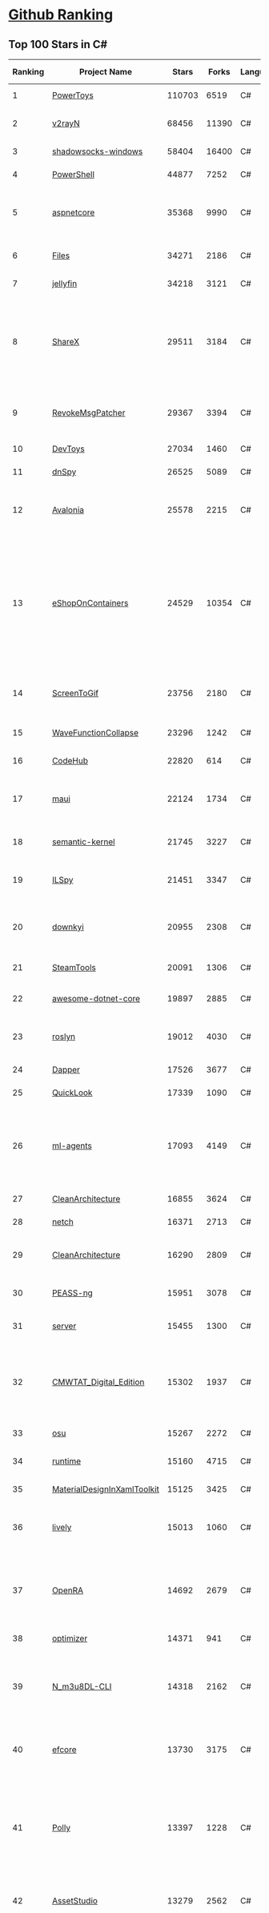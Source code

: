 [Github Ranking](../README.md)
==========

## Top 100 Stars in C\#

| Ranking | Project Name | Stars | Forks | Language | Open Issues | Description | Last Commit |
| ------- | ------------ | ----- | ----- | -------- | ----------- | ----------- | ----------- |
| 1 | [PowerToys](https://github.com/microsoft/PowerToys) | 110703 | 6519 | C# | 6233 | Windows system utilities to maximize productivity | 2024-10-22T08:35:49Z |
| 2 | [v2rayN](https://github.com/2dust/v2rayN) | 68456 | 11390 | C# | 11 | A GUI client for Windows, support Xray core and v2fly core and others | 2024-10-22T05:23:22Z |
| 3 | [shadowsocks-windows](https://github.com/shadowsocks/shadowsocks-windows) | 58404 | 16400 | C# | 173 | A C# port of shadowsocks | 2024-08-20T09:02:57Z |
| 4 | [PowerShell](https://github.com/PowerShell/PowerShell) | 44877 | 7252 | C# | 886 | PowerShell for every system! | 2024-10-22T07:52:19Z |
| 5 | [aspnetcore](https://github.com/dotnet/aspnetcore) | 35368 | 9990 | C# | 3437 | ASP.NET Core is a cross-platform .NET framework for building modern cloud-based web applications on Windows, Mac, or Linux. | 2024-10-22T07:11:13Z |
| 6 | [Files](https://github.com/files-community/Files) | 34271 | 2186 | C# | 468 | A modern file manager that helps users organize their files and folders. | 2024-10-16T14:16:23Z |
| 7 | [jellyfin](https://github.com/jellyfin/jellyfin) | 34218 | 3121 | C# | 396 | The Free Software Media System | 2024-10-21T03:27:27Z |
| 8 | [ShareX](https://github.com/ShareX/ShareX) | 29511 | 3184 | C# | 559 | ShareX is a free and open source program that lets you capture or record any area of your screen and share it with a single press of a key. It also allows uploading images, text or other types of files to many supported destinations you can choose from. | 2024-10-13T05:17:12Z |
| 9 | [RevokeMsgPatcher](https://github.com/huiyadanli/RevokeMsgPatcher) | 29367 | 3394 | C# | 51 | :trollface: A hex editor for WeChat/QQ/TIM - PC版微信/QQ/TIM防撤回补丁（我已经看到了，撤回也没用了） | 2024-09-28T18:27:04Z |
| 10 | [DevToys](https://github.com/DevToys-app/DevToys) | 27034 | 1460 | C# | 180 | A Swiss Army knife for developers. | 2024-10-21T00:23:10Z |
| 11 | [dnSpy](https://github.com/dnSpy/dnSpy) | 26525 | 5089 | C# | 0 | .NET debugger and assembly editor | 2020-12-20T23:55:15Z |
| 12 | [Avalonia](https://github.com/AvaloniaUI/Avalonia) | 25578 | 2215 | C# | 1446 | Develop Desktop, Embedded, Mobile and WebAssembly apps with C# and XAML. The most popular .NET UI client technology | 2024-10-21T11:01:11Z |
| 13 | [eShopOnContainers](https://github.com/dotnet-architecture/eShopOnContainers) | 24529 | 10354 | C# | 46 | Cross-platform .NET sample microservices and container based application that runs on Linux Windows and macOS. Powered by .NET 7, Docker Containers and Azure Kubernetes Services. Supports Visual Studio, VS for Mac and CLI based environments with Docker CLI, dotnet CLI, VS Code or any other code editor. Moved to https://github.com/dotnet/eShop. | 2023-11-15T22:27:17Z |
| 14 | [ScreenToGif](https://github.com/NickeManarin/ScreenToGif) | 23756 | 2180 | C# | 277 | 🎬 ScreenToGif allows you to record a selected area of your screen, edit and save it as a gif or video. | 2024-09-08T21:08:53Z |
| 15 | [WaveFunctionCollapse](https://github.com/mxgmn/WaveFunctionCollapse) | 23296 | 1242 | C# | 4 | Bitmap & tilemap generation from a single example with the help of ideas from quantum mechanics | 2024-05-30T23:24:41Z |
| 16 | [CodeHub](https://github.com/CodeHubApp/CodeHub) | 22820 | 614 | C# | 234 | CodeHub is an iOS application written using Xamarin | 2022-06-22T16:14:05Z |
| 17 | [maui](https://github.com/dotnet/maui) | 22124 | 1734 | C# | 3584 | .NET MAUI is the .NET Multi-platform App UI, a framework for building native device applications spanning mobile, tablet, and desktop. | 2024-10-22T06:32:04Z |
| 18 | [semantic-kernel](https://github.com/microsoft/semantic-kernel) | 21745 | 3227 | C# | 491 | Integrate cutting-edge LLM technology quickly and easily into your apps | 2024-10-22T08:52:14Z |
| 19 | [ILSpy](https://github.com/icsharpcode/ILSpy) | 21451 | 3347 | C# | 203 | .NET Decompiler with support for PDB generation, ReadyToRun, Metadata (&more) - cross-platform! | 2024-10-20T14:31:55Z |
| 20 | [downkyi](https://github.com/leiurayer/downkyi) | 20955 | 2308 | C# | 676 | 哔哩下载姬downkyi，哔哩哔哩网站视频下载工具，支持批量下载，支持8K、HDR、杜比视界，提供工具箱（音视频提取、去水印等）。 | 2024-10-12T07:13:55Z |
| 21 | [SteamTools](https://github.com/BeyondDimension/SteamTools) | 20091 | 1306 | C# | 907 | 🛠「Watt Toolkit」是一个开源跨平台的多功能 Steam 工具箱。 | 2024-10-21T09:33:06Z |
| 22 | [awesome-dotnet-core](https://github.com/thangchung/awesome-dotnet-core) | 19897 | 2885 | C# | 23 | :honeybee: A collection of awesome .NET core libraries, tools, frameworks and software | 2024-08-26T03:59:45Z |
| 23 | [roslyn](https://github.com/dotnet/roslyn) | 19012 | 4030 | C# | 7781 | The Roslyn .NET compiler provides C# and Visual Basic languages with rich code analysis APIs. | 2024-10-22T06:48:48Z |
| 24 | [Dapper](https://github.com/DapperLib/Dapper) | 17526 | 3677 | C# | 434 | Dapper - a simple object mapper for .Net | 2024-10-17T12:27:43Z |
| 25 | [QuickLook](https://github.com/QL-Win/QuickLook) | 17339 | 1090 | C# | 459 | Bring macOS “Quick Look” feature to Windows | 2024-04-11T10:25:55Z |
| 26 | [ml-agents](https://github.com/Unity-Technologies/ml-agents) | 17093 | 4149 | C# | 12 | The Unity Machine Learning Agents Toolkit (ML-Agents) is an open-source project that enables games and simulations to serve as environments for training intelligent agents using deep reinforcement learning and imitation learning. | 2024-10-17T07:05:06Z |
| 27 | [CleanArchitecture](https://github.com/jasontaylordev/CleanArchitecture) | 16855 | 3624 | C# | 44 | Clean Architecture Solution Template for ASP.NET Core | 2024-10-21T10:37:01Z |
| 28 | [netch](https://github.com/netchx/netch) | 16371 | 2713 | C# | 2 | A simple proxy client | 2024-06-03T00:11:37Z |
| 29 | [CleanArchitecture](https://github.com/ardalis/CleanArchitecture) | 16290 | 2809 | C# | 30 | Clean Architecture Solution Template: A starting point for Clean Architecture with ASP.NET Core | 2024-10-22T00:18:27Z |
| 30 | [PEASS-ng](https://github.com/peass-ng/PEASS-ng) | 15951 | 3078 | C# | 21 | PEASS - Privilege Escalation Awesome Scripts SUITE (with colors) | 2024-10-11T02:05:17Z |
| 31 | [server](https://github.com/bitwarden/server) | 15455 | 1300 | C# | 74 | Bitwarden infrastructure/backend (API, database, Docker, etc). | 2024-10-22T08:56:41Z |
| 32 | [CMWTAT_Digital_Edition](https://github.com/TGSAN/CMWTAT_Digital_Edition) | 15302 | 1937 | C# | 25 | CloudMoe Windows 10/11 Activation Toolkit get digital license, the best open source Win 10/11 activator in GitHub. GitHub 上最棒的开源 Win10/Win11 数字权利（数字许可证）激活工具！ | 2024-03-28T13:57:52Z |
| 33 | [osu](https://github.com/ppy/osu) | 15267 | 2272 | C# | 1205 | rhythm is just a *click* away! | 2024-10-22T08:29:31Z |
| 34 | [runtime](https://github.com/dotnet/runtime) | 15160 | 4715 | C# | 8659 | .NET is a cross-platform runtime for cloud, mobile, desktop, and IoT apps. | 2024-10-22T04:57:04Z |
| 35 | [MaterialDesignInXamlToolkit](https://github.com/MaterialDesignInXAML/MaterialDesignInXamlToolkit) | 15125 | 3425 | C# | 158 | Google's Material Design in XAML & WPF, for C# & VB.Net.  | 2024-10-20T07:27:09Z |
| 36 | [lively](https://github.com/rocksdanister/lively) | 15013 | 1060 | C# | 298 | Free and open-source software that allows users to set animated desktop wallpapers and screensavers powered by WinUI 3. | 2024-10-01T15:39:02Z |
| 37 | [OpenRA](https://github.com/OpenRA/OpenRA) | 14692 | 2679 | C# | 1435 | Open Source real-time strategy game engine for early Westwood games such as Command & Conquer: Red Alert written in C# using SDL and OpenGL. Runs on Windows, Linux, *BSD and Mac OS X. | 2024-10-20T13:56:04Z |
| 38 | [optimizer](https://github.com/hellzerg/optimizer) | 14371 | 941 | C# | 30 | The finest Windows Optimizer | 2024-08-18T13:38:25Z |
| 39 | [N_m3u8DL-CLI](https://github.com/nilaoda/N_m3u8DL-CLI) | 14318 | 2162 | C# | 249 | [.NET] m3u8 downloader 开源的命令行m3u8/HLS/dash下载器，支持普通AES-128-CBC解密，多线程，自定义请求头等. 支持简体中文,繁体中文和英文. English Supported. | 2023-06-03T09:30:55Z |
| 40 | [efcore](https://github.com/dotnet/efcore) | 13730 | 3175 | C# | 2188 | EF Core is a modern object-database mapper for .NET. It supports LINQ queries, change tracking, updates, and schema migrations. | 2024-10-22T08:31:01Z |
| 41 | [Polly](https://github.com/App-vNext/Polly) | 13397 | 1228 | C# | 7 | Polly is a .NET resilience and transient-fault-handling library that allows developers to express policies such as Retry, Circuit Breaker, Timeout, Bulkhead Isolation, and Fallback in a fluent and thread-safe manner. From version 6.0.1, Polly targets .NET Standard 1.1 and 2.0+. | 2024-10-21T07:10:18Z |
| 42 | [AssetStudio](https://github.com/Perfare/AssetStudio) | 13279 | 2562 | C# | 175 | AssetStudio is a tool for exploring, extracting and exporting assets and assetbundles. | 2022-12-08T15:37:37Z |
| 43 | [abp](https://github.com/abpframework/abp) | 12870 | 3433 | C# | 606 | Open-source web application framework for ASP.NET Core! Offers an opinionated architecture to build enterprise software solutions with best practices on top of the .NET. Provides the fundamental infrastructure, cross-cutting-concern implementations, startup templates, application modules, UI themes, tooling and documentation. | 2024-10-22T08:34:41Z |
| 44 | [AspNetCore.Docs](https://github.com/dotnet/AspNetCore.Docs) | 12602 | 25295 | C# | 587 | Documentation for ASP.NET Core | 2024-10-21T20:47:35Z |
| 45 | [UniGetUI](https://github.com/marticliment/UniGetUI) | 12572 | 437 | C# | 169 | UniGetUI: The Graphical Interface for your package managers. Could be terribly described as a package manager manager to manage your package managers | 2024-10-22T04:49:45Z |
| 46 | [ContextMenuManager](https://github.com/BluePointLilac/ContextMenuManager) | 12349 | 620 | C# | 112 | 🖱️ 纯粹的Windows右键菜单管理程序 | 2024-08-17T03:11:10Z |
| 47 | [Jackett](https://github.com/Jackett/Jackett) | 12203 | 1300 | C# | 201 | API Support for your favorite torrent trackers | 2024-10-22T05:58:40Z |
| 48 | [winsw](https://github.com/winsw/winsw) | 12153 | 1583 | C# | 198 | A wrapper executable that can run any executable as a Windows service, in a permissive license. | 2024-04-25T15:34:47Z |
| 49 | [QuestPDF](https://github.com/QuestPDF/QuestPDF) | 11856 | 627 | C# | 281 | QuestPDF is a modern open-source .NET library for PDF document generation. Offering comprehensive layout engine powered by concise and discoverable C# Fluent API. Easily generate PDF reports, invoices, exports, etc. | 2024-10-21T17:33:38Z |
| 50 | [UnityCsReference](https://github.com/Unity-Technologies/UnityCsReference) | 11816 | 2486 | C# | 0 | Unity C# reference source code. | 2024-10-17T03:22:14Z |
| 51 | [aspnetboilerplate](https://github.com/aspnetboilerplate/aspnetboilerplate) | 11801 | 3794 | C# | 158 | ASP.NET Boilerplate - Web Application Framework | 2024-10-17T11:08:08Z |
| 52 | [csharplang](https://github.com/dotnet/csharplang) | 11484 | 1022 | C# | 449 | The official repo for the design of the C# programming language | 2024-10-18T20:37:53Z |
| 53 | [MonoGame](https://github.com/MonoGame/MonoGame) | 11452 | 2913 | C# | 699 | One framework for creating powerful cross-platform games. | 2024-10-21T15:43:56Z |
| 54 | [Bulk-Crap-Uninstaller](https://github.com/Klocman/Bulk-Crap-Uninstaller) | 11388 | 577 | C# | 87 | Remove large amounts of unwanted applications quickly. | 2024-09-02T20:38:13Z |
| 55 | [ArchiSteamFarm](https://github.com/JustArchiNET/ArchiSteamFarm) | 11184 | 1048 | C# | 3 | C# application with primary purpose of farming Steam cards from multiple accounts simultaneously. | 2024-10-22T02:20:45Z |
| 56 | [mono](https://github.com/mono/mono) | 11128 | 3823 | C# | 2163 | Mono open source ECMA CLI, C# and .NET implementation. | 2024-08-27T16:49:28Z |
| 57 | [duplicati](https://github.com/duplicati/duplicati) | 11112 | 904 | C# | 742 | Store securely encrypted backups in the cloud! | 2024-10-21T19:25:14Z |
| 58 | [MediatR](https://github.com/jbogard/MediatR) | 11094 | 1174 | C# | 7 | Simple, unambitious mediator implementation in .NET | 2024-09-11T18:39:03Z |
| 59 | [modular-monolith-with-ddd](https://github.com/kgrzybek/modular-monolith-with-ddd) | 11071 | 1738 | C# | 56 | Full Modular Monolith application with Domain-Driven Design approach. | 2024-06-04T17:51:26Z |
| 60 | [basic-computer-games](https://github.com/coding-horror/basic-computer-games) | 10842 | 1328 | C# | 17 | An updated version of the classic "Basic Computer Games" book, with well-written examples in a variety of common MEMORY SAFE, SCRIPTING programming languages. See https://coding-horror.github.io/basic-computer-games/ | 2024-10-05T04:07:22Z |
| 61 | [Newtonsoft.Json](https://github.com/JamesNK/Newtonsoft.Json) | 10787 | 3258 | C# | 698 | Json.NET is a popular high-performance JSON framework for .NET | 2024-10-11T08:33:15Z |
| 62 | [Sonarr](https://github.com/Sonarr/Sonarr) | 10741 | 1392 | C# | 94 | Smart PVR for newsgroup and bittorrent users. | 2024-10-07T22:56:12Z |
| 63 | [BenchmarkDotNet](https://github.com/dotnet/BenchmarkDotNet) | 10499 | 965 | C# | 193 | Powerful .NET library for benchmarking | 2024-10-21T21:16:13Z |
| 64 | [choco](https://github.com/chocolatey/choco) | 10307 | 903 | C# | 679 | Chocolatey - the package manager for Windows | 2024-09-27T23:02:48Z |
| 65 | [garnet](https://github.com/microsoft/garnet) | 10253 | 511 | C# | 26 | Garnet is a remote cache-store from Microsoft Research that offers strong performance (throughput and latency), scalability, storage, recovery, cluster sharding, key migration, and replication features. Garnet can work with existing Redis clients. | 2024-10-22T03:35:49Z |
| 66 | [eShopOnWeb](https://github.com/dotnet-architecture/eShopOnWeb) | 10165 | 5524 | C# | 11 | Sample ASP.NET Core 8.0 reference application, powered by Microsoft, demonstrating a layered application architecture with monolithic deployment model. Download the eBook PDF from docs folder. | 2024-05-15T14:52:50Z |
| 67 | [Radarr](https://github.com/Radarr/Radarr) | 10104 | 986 | C# | 409 | Movie organizer/manager for usenet and torrent users. | 2024-10-22T08:40:24Z |
| 68 | [orleans](https://github.com/dotnet/orleans) | 10075 | 2027 | C# | 511 | Cloud Native application framework for .NET | 2024-10-21T18:14:35Z |
| 69 | [Locale-Emulator](https://github.com/xupefei/Locale-Emulator) | 10029 | 784 | C# | 0 | Yet Another System Region and Language Simulator | 2022-04-15T09:55:46Z |
| 70 | [AutoMapper](https://github.com/AutoMapper/AutoMapper) | 9928 | 1754 | C# | 0 | A convention-based object-object mapper in .NET.  | 2024-10-08T10:14:47Z |
| 71 | [CefSharp](https://github.com/cefsharp/CefSharp) | 9858 | 2921 | C# | 51 | .NET (WPF and Windows Forms) bindings for the Chromium Embedded Framework | 2024-10-07T01:13:11Z |
| 72 | [EverythingToolbar](https://github.com/srwi/EverythingToolbar) | 9834 | 432 | C# | 37 | Everything integration for the Windows taskbar. | 2024-10-17T09:51:08Z |
| 73 | [Lean](https://github.com/QuantConnect/Lean) | 9757 | 3258 | C# | 236 | Lean Algorithmic Trading Engine by QuantConnect (Python, C#) | 2024-10-21T21:09:47Z |
| 74 | [Captura](https://github.com/MathewSachin/Captura) | 9734 | 1822 | C# | 109 | Capture Screen, Audio, Cursor, Mouse Clicks and Keystrokes | 2023-04-09T14:52:52Z |
| 75 | [BBDown](https://github.com/nilaoda/BBDown) | 9688 | 1262 | C# | 165 | Bilibili Downloader. 一款命令行式哔哩哔哩下载器. | 2024-09-01T10:23:13Z |
| 76 | [Terminal.Gui](https://github.com/gui-cs/Terminal.Gui) | 9659 | 689 | C# | 153 | Cross Platform Terminal UI toolkit for .NET | 2024-10-17T18:15:06Z |
| 77 | [RestSharp](https://github.com/restsharp/RestSharp) | 9593 | 2343 | C# | 35 | Simple REST and HTTP API Client for .NET | 2024-10-04T11:48:53Z |
| 78 | [practical-aspnetcore](https://github.com/dodyg/practical-aspnetcore) | 9455 | 1256 | C# | 168 | Practical samples of ASP.NET Core 9 RC2, 8.0, 7.0, 6.0, 5.0, 3.1, 2.2, and 2.1,projects you can use. Readme contains explanations on all projects. | 2024-10-15T08:52:58Z |
| 79 | [Hangfire](https://github.com/HangfireIO/Hangfire) | 9376 | 1701 | C# | 852 | An easy way to perform background job processing in .NET and .NET Core applications. No Windows Service or separate process required | 2024-10-18T05:50:40Z |
| 80 | [spectre.console](https://github.com/spectreconsole/spectre.console) | 9353 | 492 | C# | 199 | A .NET library that makes it easier to create beautiful console applications. | 2024-10-21T15:16:56Z |
| 81 | [MahApps.Metro](https://github.com/MahApps/MahApps.Metro) | 9314 | 2446 | C# | 89 | A framework that allows developers to cobble together a better UI for their own WPF applications with minimal effort. | 2024-10-16T10:52:50Z |
| 82 | [Playnite](https://github.com/JosefNemec/Playnite) | 9260 | 501 | C# | 612 | Video game library manager with support for wide range of 3rd party libraries and game emulation support, providing one unified interface for your games. | 2024-08-13T13:41:02Z |
| 83 | [nopCommerce](https://github.com/nopSolutions/nopCommerce) | 9247 | 5308 | C# | 96 | ASP.NET Core eCommerce software. nopCommerce is a free and open-source shopping cart. | 2024-10-22T07:42:46Z |
| 84 | [IdentityServer4](https://github.com/IdentityServer/IdentityServer4) | 9231 | 4021 | C# | 0 | OpenID Connect and OAuth 2.0 Framework for ASP.NET Core | 2024-07-31T15:44:38Z |
| 85 | [FluentTerminal](https://github.com/felixse/FluentTerminal) | 9219 | 446 | C# | 248 | A Terminal Emulator based on UWP and web technologies. | 2024-08-30T10:48:24Z |
| 86 | [SignalR](https://github.com/SignalR/SignalR) | 9195 | 2282 | C# | 50 | Incredibly simple real-time web for .NET | 2024-10-14T21:48:27Z |
| 87 | [PDFPatcher](https://github.com/wmjordan/PDFPatcher) | 9169 | 1252 | C# | 70 | PDF补丁丁——PDF工具箱，可以编辑书签、剪裁旋转页面、解除限制、提取或合并文档，探查文档结构，提取图片、转成图片等等 | 2024-10-22T01:16:58Z |
| 88 | [FluentValidation](https://github.com/FluentValidation/FluentValidation) | 9072 | 1198 | C# | 0 | A popular .NET validation library for building strongly-typed validation rules. | 2024-10-15T20:09:09Z |
| 89 | [Dependencies](https://github.com/lucasg/Dependencies) | 9035 | 739 | C# | 115 | A rewrite of the old legacy software "depends.exe" in C# for Windows devs to troubleshoot dll load dependencies issues. | 2024-05-15T00:55:24Z |
| 90 | [machinelearning](https://github.com/dotnet/machinelearning) | 9020 | 1881 | C# | 934 | ML.NET is an open source and cross-platform machine learning framework for .NET. | 2024-10-21T13:00:48Z |
| 91 | [EarTrumpet](https://github.com/File-New-Project/EarTrumpet) | 8941 | 512 | C# | 76 | EarTrumpet - Volume Control for Windows | 2024-10-20T00:26:07Z |
| 92 | [uno](https://github.com/unoplatform/uno) | 8882 | 719 | C# | 1645 | Open-source platform for building cross-platform native Mobile, Web, Desktop and Embedded apps quickly.  Create rich, C#/XAML, single-codebase apps from any IDE. Hot Reload included! 90m+ NuGet Downloads!! | 2024-10-22T07:30:53Z |
| 93 | [ET](https://github.com/egametang/ET) | 8876 | 3026 | C# | 77 | Unity3D Client And C# Server Framework | 2024-10-22T02:15:42Z |
| 94 | [mRemoteNG](https://github.com/mRemoteNG/mRemoteNG) | 8862 | 1406 | C# | 849 | mRemoteNG is the next generation of mRemote, open source, tabbed, multi-protocol, remote connections manager. | 2024-10-18T14:40:56Z |
| 95 | [Bogus](https://github.com/bchavez/Bogus) | 8766 | 498 | C# | 53 | :card_index: A simple fake data generator for C#, F#, and VB.NET. Based on and ported from the famed faker.js. | 2024-09-02T22:16:29Z |
| 96 | [Notepads](https://github.com/0x7c13/Notepads) | 8757 | 480 | C# | 353 | A modern, lightweight text editor with a minimalist design. | 2024-10-14T10:06:06Z |
| 97 | [YoutubeDownloader](https://github.com/Tyrrrz/YoutubeDownloader) | 8740 | 1199 | C# | 7 | Downloads videos and playlists from YouTube | 2024-10-01T22:34:29Z |
| 98 | [Quasar](https://github.com/quasar/Quasar) | 8725 | 2463 | C# | 138 | Remote Administration Tool for Windows | 2024-02-29T06:37:37Z |
| 99 | [Humanizer](https://github.com/Humanizr/Humanizer) | 8663 | 965 | C# | 154 | Humanizer meets all your .NET needs for manipulating and displaying strings, enums, dates, times, timespans, numbers and quantities | 2024-10-04T23:39:35Z |
| 100 | [LKY_OfficeTools](https://github.com/OdysseusYuan/LKY_OfficeTools) | 8580 | 784 | C# | 1 | 一键自动化 下载、安装、激活 Office 的利器。 | 2024-02-22T20:49:45Z |

